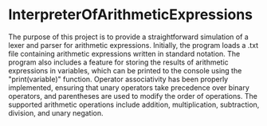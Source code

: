 # InterpreterOfArithmeticExpressions

The purpose of this project is to provide a straightforward simulation of a lexer and parser for arithmetic expressions. Initially, the program loads a .txt file 
containing arithmetic expressions written in standard notation. The program also includes a feature for storing the results of arithmetic expressions in variables, 
which can be printed to the console using the "print(variable)" function. Operator associativity has been properly implemented, ensuring that unary operators take 
precedence over binary operators, and parentheses are used to modify the order of operations. The supported arithmetic operations include addition, multiplication, 
subtraction, division, and unary negation.
